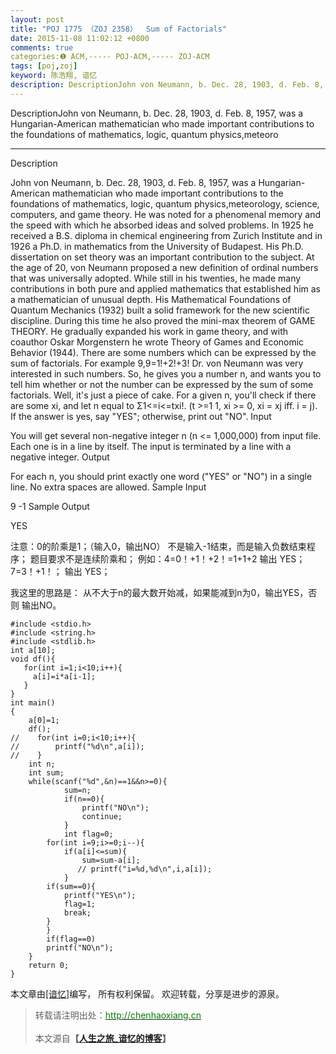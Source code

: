 ```yaml
---
layout: post
title: "POJ 1775 （ZOJ 2358）  Sum of Factorials"
date: 2015-11-08 11:02:12 +0800
comments: true
categories:❶ ACM,----- POJ-ACM,----- ZOJ-ACM
tags: [poj,zoj]
keyword: 陈浩翔, 谙忆
description: DescriptionJohn von Neumann, b. Dec. 28, 1903, d. Feb. 8, 1957, was a Hungarian-American mathematician who made important contributions to the foundations of mathematics, logic, quantum physics,meteoro 
---
```



DescriptionJohn von Neumann, b. Dec. 28, 1903, d. Feb. 8, 1957, was a Hungarian-American mathematician who made important contributions to the foundations of mathematics, logic, quantum physics,meteoro
<!-- more -->
----------

Description

John von Neumann, b. Dec. 28, 1903, d. Feb. 8, 1957, was a Hungarian-American mathematician who made important contributions to the foundations of mathematics, logic, quantum physics,meteorology, science, computers, and game theory. He was noted for a phenomenal memory and the speed with which he absorbed ideas and solved problems. In 1925 he received a B.S. diploma in chemical engineering from Zurich Institute and in 1926 a Ph.D. in mathematics from the University of Budapest. His Ph.D. dissertation on set theory was an important contribution to the subject. At the age of 20, von Neumann proposed a new definition of ordinal numbers that was universally adopted. While still in his twenties, he made many contributions in both pure and applied mathematics that established him as a mathematician of unusual depth. His Mathematical Foundations of Quantum Mechanics (1932) built a solid framework for the new scientific discipline. During this time he also proved the mini-max theorem of GAME THEORY. He gradually expanded his work in game theory, and with coauthor Oskar Morgenstern he wrote Theory of Games and Economic Behavior (1944). 
There are some numbers which can be expressed by the sum of factorials. For example 9,9=1!+2!+3! Dr. von Neumann was very interested in such numbers. So, he gives you a number n, and wants you to tell him whether or not the number can be expressed by the sum of some factorials. 
Well, it's just a piece of cake. For a given n, you'll check if there are some xi, and let n equal to Σ1<=i<=txi!. (t >=1 1, xi >= 0, xi = xj iff. i = j). If the answer is yes, say "YES"; otherwise, print out "NO".
Input

You will get several non-negative integer n (n <= 1,000,000) from input file. Each one is in a line by itself. 
The input is terminated by a line with a negative integer.
Output

For each n, you should print exactly one word ("YES" or "NO") in a single line. No extra spaces are allowed.
Sample Input

9
-1
Sample Output

YES


注意：0的阶乘是1；（输入0，输出NO）
不是输入-1结束，而是输入负数结束程序；
题目要求不是连续阶乘和；
例如：4=0！+1！+2！=1+1+2
          输出 YES；
          7=3！+1！；
          输出 YES；


我这里的思路是：
从不大于n的最大数开始减，如果能减到n为0，输出YES，否则
输出NO。

```
#include <stdio.h>
#include <string.h>
#include <stdlib.h>
int a[10];
void df(){
   for(int i=1;i<10;i++){
     a[i]=i*a[i-1];
   }
}
int main()
{
    a[0]=1;
    df();
//    for(int i=0;i<10;i++){
//        printf("%d\n",a[i]);
//    }
    int n;
    int sum;
    while(scanf("%d",&n)==1&&n>=0){
            sum=n;
            if(n==0){
                printf("NO\n");
                continue;
            }
            int flag=0;
        for(int i=9;i>=0;i--){
            if(a[i]<=sum){
                sum=sum-a[i];
               // printf("i=%d,%d\n",i,a[i]);
            }
        if(sum==0){
            printf("YES\n");
            flag=1;
            break;
        }
        }
        if(flag==0)
        printf("NO\n");
    }
    return 0;
}

```

本文章由<a href="http://chenhaoxiang.cn/">[谙忆]</a>编写， 所有权利保留。 
欢迎转载，分享是进步的源泉。
<blockquote cite='陈浩翔'>
<p background-color='#D3D3D3'>转载请注明出处：<a href='http://chenhaoxiang.cn'><font color="green">http://chenhaoxiang.cn</font></a><br><br>
本文源自<strong>【<a href='http://chenhaoxiang.cn' target='_blank'>人生之旅_谙忆的博客</a>】</strong></p>
</blockquote>
